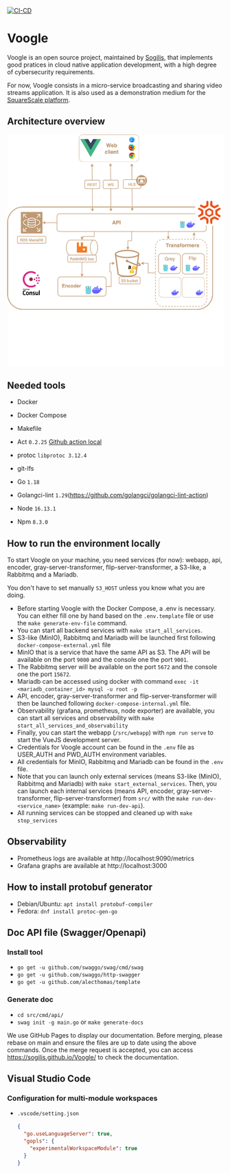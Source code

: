 [![CI-CD](https://github.com/sogilis/Voogle/actions/workflows/CI-CD.yml/badge.svg)](https://github.com/sogilis/Voogle/actions/workflows/CI-CD.yml)

# Voogle

Voogle is an open source project, maintained by [Sogilis](https://sogilis.com/), that implements good pratices in cloud native application development, with a high degree of cybersecurity requirements.

For now, Voogle consists in a micro-service broadcasting and sharing video streams application. It is also used as a demonstration medium for the [SquareScale platform](https://www.squarescale.com/).

## Architecture overview
![overview](./docs/archi/overview.png)

## Needed tools

- Docker
- Docker Compose
- Makefile
- Act `0.2.25` [Github action local](https://github.com/nektos/act)
- protoc `libprotoc 3.12.4`
- git-lfs

- Go `1.18`
- Golangci-lint `1.29`(https://github.com/golangci/golangci-lint-action)

- Node `16.13.1`
- Npm `8.3.0`

## How to run the environment locally

To start Voogle on your machine, you need services (for now): webapp, api, encoder, gray-server-transformer, flip-server-transformer, a S3-like, a Rabbitmq and a Mariadb.

You don't have to set manually `S3_HOST` unless you know what you are doing.

- Before starting Voogle with the Docker Compose, a .env is necessary. You can either fill one by hand based on the `.env.template` file or use the `make generate-env-file` command.
- You can start all backend services with `make start_all_services`.
- S3-like (MinIO), Rabbitmq and Mariadb will be launched first following `docker-compose-external.yml` file
- MinIO that is a service that have the same API as S3.
  The API will be available on the port `9000` and the console one the port `9001`.
- The Rabbitmq server will be available on the port `5672` and the console one the port `15672`.
- Mariadb can be accessed using docker with command `exec -it <mariadb_container_id> mysql -u root -p`
- API, encoder, gray-server-transformer and flip-server-transformer will then be launched following `docker-compose-internal.yml` file.
- Observability (grafana, prometheus, node exporter) are available, you can start all services and observability with `make start_all_services_and_observability`
- Finally, you can start the webapp (`/src/webapp`) with `npm run serve` to start the VueJS development server.
- Credentials for Voogle account can be found in the `.env` file as USER_AUTH and PWD_AUTH environment variables.
- All credentials for MinIO, Rabbitmq and Mariadb can be found in the `.env` file.
- Note that you can launch only external services (means S3-like (MinIO), Rabbitmq and Mariadb) with `make start_external_services`. Then, you can launch each internal services (means API, encoder, gray-server-transformer, flip-server-transformer) from `src/` with the `make run-dev-<service_name>` (example: `make run-dev-api`).
- All running services can be stopped and cleaned up with `make stop_services`

## Observability
- Prometheus logs are available at http://localhost:9090/metrics
- Grafana graphs are available at http://localhost:3000

## How to install protobuf generator

- Debian/Ubuntu: `apt install protobuf-compiler`
- Fedora: `dnf install protoc-gen-go`

## Doc API file (Swagger/Openapi)

### Install tool

- `go get -u github.com/swaggo/swag/cmd/swag`
- `go get -u github.com/swaggo/http-swagger`
- `go get -u github.com/alecthomas/template`

### Generate doc

- `cd src/cmd/api/`
- `swag init -g main.go` or `make generate-docs`

We use GitHub Pages to display our documentation. Before merging, please rebase on main and ensure the files are up to date using the above commands.
Once the merge request is accepted, you can access https://sogilis.github.io/Voogle/ to check the documentation.

## Visual Studio Code

### Configuration for multi-module workspaces

- `.vscode/setting.json`
  ```json
  {
    "go.useLanguageServer": true,
    "gopls": {
      "experimentalWorkspaceModule": true
    }
  }
  ```
